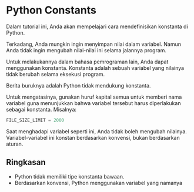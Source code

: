 # Python Constants

Dalam tutorial ini, Anda akan mempelajari cara mendefinisikan konstanta di Python.

Terkadang, Anda mungkin ingin menyimpan nilai dalam variabel. Namun Anda tidak ingin mengubah nilai-nilai ini selama jalannya program.

Untuk melakukannya dalam bahasa pemrograman lain, Anda dapat menggunakan konstanta. Konstanta adalah sebuah variabel yang nilainya tidak berubah selama eksekusi program.

Berita buruknya adalah Python tidak mendukung konstanta.

Untuk mengatasinya, gunakan huruf kapital semua untuk memberi nama variabel guna menunjukkan bahwa variabel tersebut harus diperlakukan sebagai konstanta. Misalnya:
```python
FILE_SIZE_LIMIT = 2000
```
Saat menghadapi variabel seperti ini, Anda tidak boleh mengubah nilainya. Variabel-variabel ini konstan berdasarkan konvensi, bukan berdasarkan aturan.

## Ringkasan
- Python tidak memiliki tipe konstanta bawaan.
- Berdasarkan konvensi, Python menggunakan variabel yang namanya